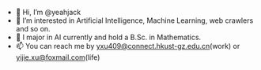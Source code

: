 - 👋 Hi, I’m @yeahjack
- 👀 I’m interested in Artificial Intelligence, Machine Learning, web crawlers and so on.
- 🌱 I major in AI currently and hold a B.Sc. in Mathematics.
- 📫 You can reach me by yxu409@connect.hkust-gz.edu.cn(work) or yijie.xu@foxmail.com(life)

<!---
yeahjack/yeahjack is a ✨ special ✨ repository because its `README.md` (this file) appears on your GitHub profile.
You can click the Preview link to take a look at your changes.
--->

